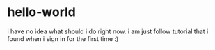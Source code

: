 # hello-world

i have no idea what should i do right now.
i am just follow tutorial that i found when i sign in for the first time :)
